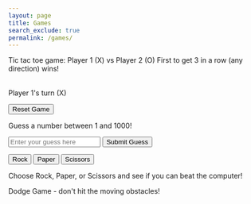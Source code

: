 ```yaml
---
layout: page
title: Games
search_exclude: true
permalink: /games/
---
```


Tic tac toe game:
Player 1 (X) vs Player 2 (O)
First to get 3 in a row (any direction) wins!

<table id="ticTacToeBoard"></table>
<p id="gameStatus">Player 1's turn (X)</p>
<button onclick="resetGame()">Reset Game</button>

<script>
let board, currentPlayer, gameActive, movesMade;

function createBoard() {
  board = Array(3).fill().map(() => Array(3).fill(''));
  currentPlayer = 'X';
  gameActive = true;
  movesMade = 0;
  document.getElementById("gameStatus").textContent = "Player 1's turn (X)";
  renderBoard();
}

function renderBoard() {
  let tableHTML = '';
  for (let i = 0; i < 3; i++) {
    tableHTML += '<tr>';
    for (let j = 0; j < 3; j++) {
      tableHTML += `<td onclick="handleClick(${i}, ${j})" style="width: 50px; height: 50px; text-align: center; font-size: 24px;">${board[i][j]}</td>`;
    }
    tableHTML += '</tr>';
  }
  document.getElementById("ticTacToeBoard").innerHTML = tableHTML;
}

function handleClick(row, col) {
  if (board[row][col] === '' && gameActive) {
    board[row][col] = currentPlayer;
    movesMade++;
    renderBoard();
    checkWinner();
    switchPlayer();
  }
}

function switchPlayer() {
  if (gameActive) {
    currentPlayer = currentPlayer === 'X' ? 'O' : 'X';
    document.getElementById("gameStatus").textContent = `Player ${currentPlayer === 'X' ? 1 : 2}'s turn (${currentPlayer})`;
  }
}

function checkWinner() {
  const winConditions = [
    [[0, 0], [0, 1], [0, 2]], // Row 1
    [[1, 0], [1, 1], [1, 2]], // Row 2
    [[2, 0], [2, 1], [2, 2]], // Row 3
    [[0, 0], [1, 0], [2, 0]], // Col 1
    [[0, 1], [1, 1], [2, 1]], // Col 2
    [[0, 2], [1, 2], [2, 2]], // Col 3
    [[0, 0], [1, 1], [2, 2]], // Diagonal 1
    [[0, 2], [1, 1], [2, 0]]  // Diagonal 2
  ];

  for (let condition of winConditions) {
    const [a, b, c] = condition;
    if (board[a[0]][a[1]] !== '' && board[a[0]][a[1]] === board[b[0]][b[1]] && board[a[0]][a[1]] === board[c[0]][c[1]]) {
      document.getElementById("gameStatus").textContent = `Player ${currentPlayer === 'X' ? 1 : 2} wins!`;
      gameActive = false;
      return;
    }
  }

  if (movesMade === 9) {
    document.getElementById("gameStatus").textContent = "It's a draw!";
    gameActive = false;
  }
}

function resetGame() {
  createBoard();
}

createBoard();
</script>


<div id="game">
  <p>Guess a number between 1 and 1000!</p>
  <input type="number" id="guess" placeholder="Enter your guess here">
  <button onclick="checkGuess()">Submit Guess</button>
  <p id="result"></p>
</div>

<script>
  const randomNumber = Math.floor(Math.random() * 1000) + 1;
  let attempts = 0;

  function checkGuess() {
    const userGuess = parseInt(document.getElementById('guess').value);
    const result = document.getElementById('result');
    attempts++;
    
    if (userGuess === randomNumber) {
      result.textContent = `Congratulations! You guessed the number ${randomNumber} correctly in ${attempts} attempts.`;
    } else if (userGuess > randomNumber) {
      result.textContent = "Too high! Try again.";
    } else {
      result.textContent = "Too low! Try again.";
    }
  }
</script>


<button onclick="playGame('Rock')">Rock</button>
<button onclick="playGame('Paper')">Paper</button>
<button onclick="playGame('Scissors')">Scissors</button>

<p id="result"></p>

<script>
  function playGame(playerChoice) {
    const choices = ['Rock', 'Paper', 'Scissors'];
    let computerChoice = choices[Math.floor(Math.random() * 3)];
    let result = '';

    if (playerChoice === computerChoice) {
      result = 'It\'s a tie!';
    } else if (
      (playerChoice === 'Rock' && computerChoice === 'Scissors') ||
      (playerChoice === 'Paper' && computerChoice === 'Rock') ||
      (playerChoice === 'Scissors' && computerChoice === 'Paper')
    ) {
      result = 'You win! ' + playerChoice + ' beats ' + computerChoice;
    } else {
      result = 'You lose! ' + computerChoice + ' beats ' + playerChoice;
    }

    document.getElementById('result').textContent = result;
  }
</script> 

Choose Rock, Paper, or Scissors and see if you can beat the computer!

Dodge Game - don't hit the moving obstacles!
<script>
    // Canvas setup
    const canvas = document.createElement('canvas');
    document.body.appendChild(canvas);
    const ctx = canvas.getContext('2d');
    canvas.width = window.innerWidth;
    canvas.height = window.innerHeight;

    // Player variables
    let player = {
        x: 50,
        y: canvas.height - 150,
        width: 50,
        height: 50,
        color: 'blue',
        dy: 0,
        gravity: 1.5,
        jumpPower: -20,
        isJumping: false,
        isDucking: false
    };

    // Obstacles
    let obstacles = [];
    let obstacleSpeed = 6;
    let frame = 0;

    // Game variables
    let score = 0;
    let gameOver = false;

    // Control functions
    window.addEventListener('keydown', function (e) {
        if (e.code === 'ArrowUp' || e.code === 'KeyW') {
            if (!player.isJumping) {
                player.dy = player.jumpPower;
                player.isJumping = true;
            }
        }
        if (e.code === 'ArrowDown' || e.code === 'KeyS') {
            player.isDucking = true;
            player.height = 25;
        }
    });

    window.addEventListener('keyup', function (e) {
        if (e.code === 'ArrowDown' || e.code === 'KeyS') {
            player.isDucking = false;
            player.height = 50;
        }
    });

    // Game logic
    function updatePlayer() {
        player.dy += player.gravity;
        player.y += player.dy;

        if (player.y > canvas.height - 150) {
            player.y = canvas.height - 150;
            player.dy = 0;
            player.isJumping = false;
        }
    }

    function spawnObstacles() {
        if (frame % 120 === 0) {
            let size = Math.random() * (60 - 30) + 30;
            let obstacle = {
                x: canvas.width,
                y: canvas.height - size - 100,
                width: size,
                height: size,
                color: 'red'
            };
            obstacles.push(obstacle);
        }
    }

    function updateObstacles() {
        for (let i = 0; i < obstacles.length; i++) {
            obstacles[i].x -= obstacleSpeed;
            if (obstacles[i].x + obstacles[i].width < 0) {
                obstacles.splice(i, 1);
                score++;
            }
            // Check for collision
            if (
                player.x < obstacles[i].x + obstacles[i].width &&
                player.x + player.width > obstacles[i].x &&
                player.y < obstacles[i].y + obstacles[i].height &&
                player.y + player.height > obstacles[i].y
            ) {
                gameOver = true;
            }
        }
    }

    function drawPlayer() {
        ctx.fillStyle = player.color;
        ctx.fillRect(player.x, player.y, player.width, player.height);
    }

    function drawObstacles() {
        for (let i = 0; i < obstacles.length; i++) {
            ctx.fillStyle = obstacles[i].color;
            ctx.fillRect(obstacles[i].x, obstacles[i].y, obstacles[i].width, obstacles[i].height);
        }
    }

    function drawScore() {
        ctx.font = '30px Arial';
        ctx.fillStyle = 'black';
        ctx.fillText('Score: ' + score, 20, 50);
    }

    function resetGame() {
        player.y = canvas.height - 150;
        player.dy = 0;
        player.isJumping = false;
        player.isDucking = false;
        obstacles = [];
        score = 0;
        gameOver = false;
        frame = 0;
    }

    function gameLoop() {
        ctx.clearRect(0, 0, canvas.width, canvas.height);

        if (gameOver) {
            ctx.font = '60px Arial';
            ctx.fillStyle = 'black';
            ctx.fillText('Game Over!', canvas.width / 2 - 150, canvas.height / 2);
            ctx.font = '30px Arial';
            ctx.fillText('Press R to Restart', canvas.width / 2 - 120, canvas.height / 2 + 50);
            return;
        }

        updatePlayer();
        spawnObstacles();
        updateObstacles();

        drawPlayer();
        drawObstacles();
        drawScore();

        frame++;
        requestAnimationFrame(gameLoop);
    }

    window.addEventListener('keydown', function (e) {
        if (gameOver && e.code === 'KeyR') {
            resetGame();
            gameLoop();
        }
    });

    gameLoop();
</script>